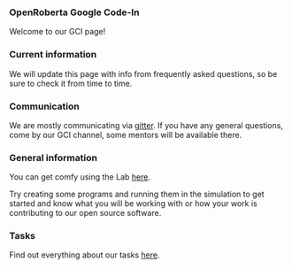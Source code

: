 ### OpenRoberta Google Code-In

Welcome to our GCI page!

### Current information

We will update this page with info from frequently asked questions, so be sure to check it from time to time.

### Communication

We are mostly communicating via [gitter](https://gitter.im/open-roberta-lab/GCI). If you have any general questions, come by our GCI channel, some mentors will be available there.

### General information

You can get comfy using the Lab [here](https://lab.open-roberta.org/).

Try creating some programs and running them in the simulation to get started and know what you will be working with or how your work is contributing to our open source software.

### Tasks

Find out everything about our tasks [here](./tasks.md).
